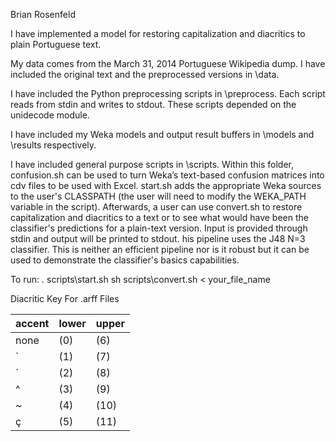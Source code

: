 
Brian Rosenfeld

I have implemented a model for restoring capitalization and diacritics to plain Portuguese text.

My data comes from the March 31, 2014 Portuguese Wikipedia dump. I have included the original text and the preprocessed versions in \data.

I have included the Python preprocessing scripts in \preprocess. Each script reads from stdin and writes to stdout. These scripts depended on the unidecode module.

I have included my Weka models and output result buffers in \models and \results respectively.

I have included general purpose scripts in \scripts. Within this folder, confusion.sh can be used to turn Weka’s text-based confusion matrices into cdv files to be used with Excel. start.sh adds the appropriate Weka sources to the user's CLASSPATH (the user will need to modify the WEKA_PATH variable in the script). Afterwards, a user can use convert.sh to restore capitalization and diacritics to a text or to see what would have been the classifier's predictions for a plain-text version. Input is provided through stdin and output will be printed to stdout. his pipeline uses the J48 N=3 classifier. This is neither an efficient pipeline nor is it robust but it can be used to demonstrate the classifier's basics capabilities.

To run:
. scripts\start.sh
sh scripts\convert.sh < your_file_name


Diacritic Key For .arff Files

accent | lower | upper
------ | ----- | -----
none   | (0)   | (6)
`      | (1)   | (7)
´      | (2)   | (8)
^      | (3)   | (9)
~      | (4)   | (10)
ç      | (5)   | (11)


